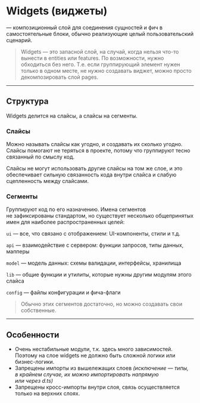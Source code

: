 # Widgets (виджеты)
— композиционный слой для соединения сущностей и фич в самостоятельные блоки, обычно реализующие целый пользовательский сценарий.

> Widgets — это запасной слой, на случай, когда нельзя что-то вынести в entities или features. По возможности, нужно обходиться без него. Т.е. если группирующий элемент нужен только в одном месте, не нужно создавать виджет, можно просто декомпозировать слой pages.

---

## Структура
Widgets делится на слайсы, а слайсы на сегменты.

### Слайсы
Можно называть слайсы как угодно, и создавать их сколько угодно. Слайсы помогают не теряться в проекте, потому что группируют тесно связанный по смыслу код.

Слайсы не могут использовать другие слайсы на том же слое, и это обеспечивает сильную связанность кода внутри слайса и слабую сцепленность между слайсами.

### Сегменты
Группируют код по его назначению. Имена сегментов не зафиксированы стандартом, но существует несколько общепринятых имен для наиболее распространенных целей:

`ui` — все, что связано с отображением: UI-компоненты, стили и т.д.

`api` — взаимодействие с сервером: функции запросов, типы данных, мапперы

`model` — модель данных: схемы валидации, интерфейсы, хранилища

`lib` — общие функции и утилиты, которые нужны другим модулям этого слайса

`config` — файлы конфигурации и фича-флаги

> Обычно этих сегментов достаточно, но можно создавать свои собственные.

---

## Особенности
- Очень нестабильные модули, т.к. здесь много зависимостей. Поэтому на слое widgets не должно быть сложной логики или бизнес-логики.
- Запрещены импорты из вышележащих слоев _(исключение — типы, в крайнем случае, их можно импортировать напрямую или через d.ts)_
- Запрещены кросс-импорты внутри слоя, связь осуществляется только на верхних слоях.
